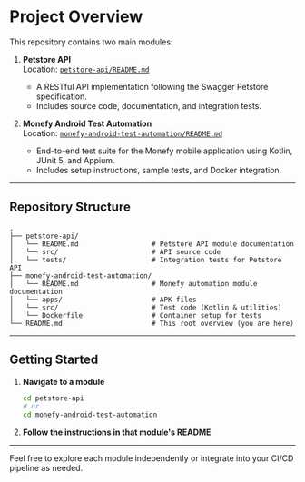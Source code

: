 # Project Overview

This repository contains two main modules:

1. **Petstore API**  
   Location: [`petstore-api/README.md`](petstore-api/README.md)  
   - A RESTful API implementation following the Swagger Petstore specification.
   - Includes source code, documentation, and integration tests.

2. **Monefy Android Test Automation**  
   Location: [`monefy-android-test-automation/README.md`](monefy-android-test-automation/README.md)  
   - End-to-end test suite for the Monefy mobile application using Kotlin, JUnit 5, and Appium.
   - Includes setup instructions, sample tests, and Docker integration.

---

## Repository Structure

```
.
├── petstore-api/
│   └── README.md                  # Petstore API module documentation
│   └── src/                       # API source code
│   └── tests/                     # Integration tests for Petstore API
├── monefy-android-test-automation/
│   └── README.md                  # Monefy automation module documentation
│   └── apps/                      # APK files
│   └── src/                       # Test code (Kotlin & utilities)
│   └── Dockerfile                 # Container setup for tests
└── README.md                      # This root overview (you are here)
```

---

## Getting Started

1. **Navigate to a module**  
   ```bash
   cd petstore-api
   # or
   cd monefy-android-test-automation
   ```

2. **Follow the instructions in that module's README**  

---

Feel free to explore each module independently or integrate into your CI/CD pipeline as needed.
